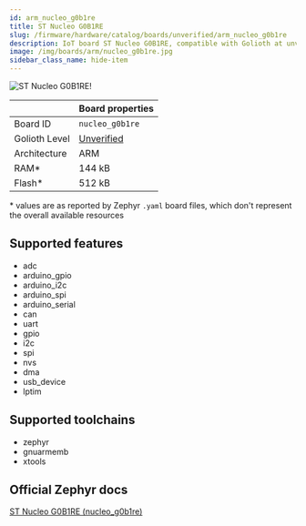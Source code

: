 ```yaml
---
id: arm_nucleo_g0b1re
title: ST Nucleo G0B1RE
slug: /firmware/hardware/catalog/boards/unverified/arm_nucleo_g0b1re
description: IoT board ST Nucleo G0B1RE, compatible with Golioth at unverified level.
image: /img/boards/arm/nucleo_g0b1re.jpg
sidebar_class_name: hide-item
---
```


[//]: # (This is an auto-generated file, do not edit! Changes to it will be lost upon re-generation)

![ST Nucleo G0B1RE!](/img/boards/arm/nucleo_g0b1re.jpg "ST Nucleo G0B1RE")

|                | Board properties     |
| -------------  | -------------------- |
| Board ID       | `nucleo_g0b1re` |
| Golioth Level  | [Unverified](/firmware/hardware#unverified-boards) |
| Architecture   | ARM |
| RAM*           | 144 kB |
| Flash*         | 512 kB |

\* values are as reported by Zephyr `.yaml` board files, which don't represent the overall available resources



## Supported features

* adc
* arduino_gpio
* arduino_i2c
* arduino_spi
* arduino_serial
* can
* uart
* gpio
* i2c
* spi
* nvs
* dma
* usb_device
* lptim

## Supported toolchains

* zephyr
* gnuarmemb
* xtools

## Official Zephyr docs

[ST Nucleo G0B1RE (nucleo_g0b1re)](https://docs.zephyrproject.org/latest/boards/arm/nucleo_g0b1re/doc/index.html)
